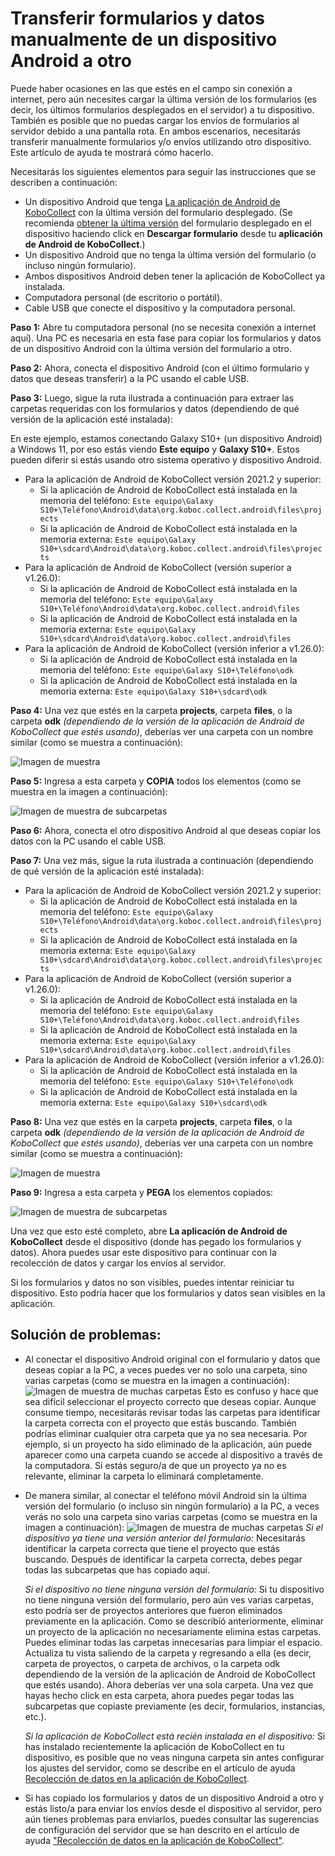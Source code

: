 # Transferir formularios y datos manualmente de un dispositivo Android a otro

Puede haber ocasiones en las que estés en el campo sin conexión a internet, pero aún necesites cargar la última versión de los formularios (es decir, los últimos formularios desplegados en el servidor) a tu dispositivo. También es posible que no puedas cargar los envíos de formularios al servidor debido a una pantalla rota. En ambos escenarios, necesitarás transferir manualmente formularios y/o envíos utilizando otro dispositivo. Este artículo de ayuda te mostrará cómo hacerlo.

Necesitarás los siguientes elementos para seguir las instrucciones que se describen a continuación:

-   Un dispositivo Android que tenga [La aplicación de Android de KoboCollect](https://support.kobotoolbox.org/kobocollect_on_android_latest.html) con la última versión del formulario desplegado. (Se recomienda [obtener la última versión](https://support.kobotoolbox.org/data_collection_kobocollect.html#downloading-forms) del formulario desplegado en el dispositivo haciendo click en **Descargar formulario** desde tu **aplicación de Android de KoboCollect**.)
-   Un dispositivo Android que no tenga la última versión del formulario (o incluso ningún formulario).
-   Ambos dispositivos Android deben tener la aplicación de KoboCollect ya instalada.
-   Computadora personal (de escritorio o portátil).
-   Cable USB que conecte el dispositivo y la computadora personal.

**Paso 1:** Abre tu computadora personal (no se necesita conexión a internet aquí). Una PC es necesaria en esta fase para copiar los formularios y datos de un dispositivo Android con la última versión del formulario a otro.

**Paso 2:** Ahora, conecta el dispositivo Android (con el último formulario y datos que deseas transferir) a la PC usando el cable USB.

**Paso 3:** Luego, sigue la ruta ilustrada a continuación para extraer las carpetas requeridas con los formularios y datos (dependiendo de qué versión de la aplicación esté instalada):

<p class="note">
  En este ejemplo, estamos conectando Galaxy S10+ (un dispositivo Android) a Windows 11, por eso estás viendo <strong>Este equipo</strong> y <strong>Galaxy S10+</strong>. Estos pueden diferir si estás usando otro sistema operativo y dispositivo Android.
</p>

-   Para la aplicación de Android de KoboCollect versión 2021.2 y superior:
    -   Si la aplicación de Android de KoboCollect está instalada en la memoria del teléfono:
        `Este equipo\Galaxy S10+\Teléfono\Android\data\org.koboc.collect.android\files\projects`
    -   Si la aplicación de Android de KoboCollect está instalada en la memoria externa:
        `Este equipo\Galaxy S10+\sdcard\Android\data\org.koboc.collect.android\files\projects`
-   Para la aplicación de Android de KoboCollect (versión superior a v1.26.0):
    -   Si la aplicación de Android de KoboCollect está instalada en la memoria del teléfono:
        `Este equipo\Galaxy S10+\Teléfono\Android\data\org.koboc.collect.android\files`
    -   Si la aplicación de Android de KoboCollect está instalada en la memoria externa:
        `Este equipo\Galaxy S10+\sdcard\Android\data\org.koboc.collect.android\files`
-   Para la aplicación de Android de KoboCollect (versión inferior a v1.26.0):
    -   Si la aplicación de Android de KoboCollect está instalada en la memoria del teléfono:
        `Este equipo\Galaxy S10+\Teléfono\odk`
    -   Si la aplicación de Android de KoboCollect está instalada en la memoria externa:
        `Este equipo\Galaxy S10+\sdcard\odk`

**Paso 4:** Una vez que estés en la carpeta **projects**, carpeta **files**, o la carpeta **odk** _(dependiendo de la versión de la aplicación de Android de KoboCollect que estés usando)_, deberías ver una carpeta con un nombre similar (como se muestra a continuación):

![Imagen de muestra](images/transferring_forms/sample_1_folder.png)

**Paso 5:** Ingresa a esta carpeta y **COPIA** todos los elementos (como se muestra en la imagen a continuación):

![Imagen de muestra de subcarpetas](images/transferring_forms/sub_folders.png)

**Paso 6:** Ahora, conecta el otro dispositivo Android al que deseas copiar los datos con la PC usando el cable USB.

**Paso 7:** Una vez más, sigue la ruta ilustrada a continuación (dependiendo de qué versión de la aplicación esté instalada):

-   Para la aplicación de Android de KoboCollect versión 2021.2 y superior:
    -   Si la aplicación de Android de KoboCollect está instalada en la memoria del teléfono:
        `Este equipo\Galaxy S10+\Teléfono\Android\data\org.koboc.collect.android\files\projects`
    -   Si la aplicación de Android de KoboCollect está instalada en la memoria externa:
        `Este equipo\Galaxy S10+\sdcard\Android\data\org.koboc.collect.android\files\projects`
-   Para la aplicación de Android de KoboCollect (versión superior a v1.26.0):
    -   Si la aplicación de Android de KoboCollect está instalada en la memoria del teléfono:
        `Este equipo\Galaxy S10+\Teléfono\Android\data\org.koboc.collect.android\files`
    -   Si la aplicación de Android de KoboCollect está instalada en la memoria externa:
        `Este equipo\Galaxy S10+\sdcard\Android\data\org.koboc.collect.android\files`
-   Para la aplicación de Android de KoboCollect (versión inferior a v1.26.0):
    -   Si la aplicación de Android de KoboCollect está instalada en la memoria del teléfono:
        `Este equipo\Galaxy S10+\Teléfono\odk`
    -   Si la aplicación de Android de KoboCollect está instalada en la memoria externa:
        `Este equipo\Galaxy S10+\sdcard\odk`

**Paso 8:** Una vez que estés en la carpeta **projects**, carpeta **files**, o la carpeta **odk** _(dependiendo de la versión de la aplicación de Android de KoboCollect que estés usando)_, deberías ver una carpeta con un nombre similar (como se muestra a continuación):

![Imagen de muestra](images/transferring_forms/sample_2_folder.png)

**Paso 9:** Ingresa a esta carpeta y **PEGA** los elementos copiados:

![Imagen de muestra de subcarpetas](images/transferring_forms/sub_folders.png)

Una vez que esto esté completo, abre **La aplicación de Android de KoboCollect** desde el dispositivo (donde has pegado los formularios y datos). Ahora puedes usar este dispositivo para continuar con la recolección de datos y cargar los envíos al servidor.

<p class="note">
  Si los formularios y datos no son visibles, puedes intentar reiniciar tu dispositivo. Esto podría hacer que los formularios y datos sean visibles en la aplicación.
</p>

## Solución de problemas:

-   Al conectar el dispositivo Android original con el formulario y datos que deseas copiar a la PC, a veces puedes ver no solo una carpeta, sino varias carpetas (como se muestra en la imagen a continuación):
    ![Imagen de muestra de muchas carpetas](images/transferring_forms/sample_many_folders.png)
    Esto es confuso y hace que sea difícil seleccionar el proyecto correcto que deseas copiar. Aunque consume tiempo, necesitarás revisar todas las carpetas para identificar la carpeta correcta con el proyecto que estás buscando. También podrías eliminar cualquier otra carpeta que ya no sea necesaria. Por ejemplo, si un proyecto ha sido eliminado de la aplicación, aún puede aparecer como una carpeta cuando se accede al dispositivo a través de la computadora. Si estás seguro/a de que un proyecto ya no es relevante, eliminar la carpeta lo eliminará completamente.

-   De manera similar, al conectar el teléfono móvil Android sin la última versión del formulario (o incluso sin ningún formulario) a la PC, a veces verás no solo una carpeta sino varias carpetas (como se muestra en la imagen a continuación):
    ![Imagen de muestra de muchas carpetas](images/transferring_forms/sample_many_folders.png)
    _Si el dispositivo ya tiene una versión anterior del formulario:_ Necesitarás identificar la carpeta correcta que tiene el proyecto que estás buscando. Después de identificar la carpeta correcta, debes pegar todas las subcarpetas que has copiado aquí.

    _Si el dispositivo no tiene ninguna versión del formulario:_ Si tu dispositivo no tiene ninguna versión del formulario, pero aún ves varias carpetas, esto podría ser de proyectos anteriores que fueron eliminados previamente en la aplicación. Como se describió anteriormente, eliminar un proyecto de la aplicación no necesariamente elimina estas carpetas. Puedes eliminar todas las carpetas innecesarias para limpiar el espacio. Actualiza tu vista saliendo de la carpeta y regresando a ella (es decir, carpeta de proyectos, o carpeta de archivos, o la carpeta odk dependiendo de la versión de la aplicación de Android de KoboCollect que estés usando). Ahora deberías ver una sola carpeta. Una vez que hayas hecho click en esta carpeta, ahora puedes pegar todas las subcarpetas que copiaste previamente (es decir, formularios, instancias, etc.).

    _Si la aplicación de KoboCollect está recién instalada en el dispositivo:_ Si has instalado recientemente la aplicación de KoboCollect en tu dispositivo, es posible que no veas ninguna carpeta sin antes configurar los ajustes del servidor, como se describe en el artículo de ayuda [Recolección de datos en la aplicación de KoboCollect](kobocollect_on_android_latest).

-   Si has copiado los formularios y datos de un dispositivo Android a otro y estás listo/a para enviar los envíos desde el dispositivo al servidor, pero aún tienes problemas para enviarlos, puedes consultar las sugerencias de configuración del servidor que se han descrito en el artículo de ayuda ["Recolección de datos en la aplicación de KoboCollect"](kobocollect_on_android_latest).